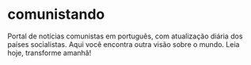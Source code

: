 # comunistando
Portal de notícias comunistas em português, com atualização diária dos países socialistas. Aqui você encontra outra visão sobre o mundo. Leia hoje, transforme amanhã!
